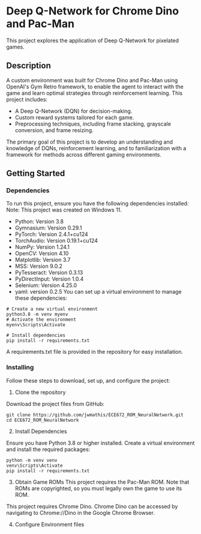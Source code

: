 # Deep Q-Network for Chrome Dino and Pac-Man

This project explores the application of Deep Q-Network for pixelated games.

## Description

A custom environment was built for Chrome Dino and Pac-Man using OpenAI's Gym Retro framework, to enable
the agent to interact with the game and learn optimal strategies through reinforcement learning. This project
includes: 
* A Deep Q-Network (DQN) for decision-making.
* Custom reward systems tailored for each game.
* Preprocessing techniques, including frame stacking, grayscale conversion, and frame resizing.

The primary goal of this project is to develop an understanding and knowledge of DQNs, reinforcement learning, and to familiarization
with a framework for methods across different gaming environments.

## Getting Started

### Dependencies
To run this project, ensure you have the following dependencies installed:
Note: This project was created on Windows 11.
* Python: Version 3.8
* Gymnasium: Version 0.29.1
* PyTorch: Version 2.4.1+cu124
* TorchAudio: Version 0.19.1+cu124
* NumPy: Version 1.24.1
* OpenCV: Version 4.10
* Matplotlib: Version 3.7
* MSS: Version 9.0.2
* PyTesseract: Version 0.3.13
* PyDirectInput: Version 1.0.4
* Selenium: Version 4.25.0
* yaml: version 0.2.5
You can set up a virtual environment to manage these dependencies:
```
# Create a new virtual environment
python3.8 -m venv myenv
# Activate the environment
myenv\Scripts\Activate

# Install dependencies
pip install -r requirements.txt
```
A requirements.txt file is provided in the repository for easy installation.

### Installing
Follow these steps to download, set up, and configure the project:

1. Clone the repository

Download the project files from GitHub:
```
git clone https://github.com/jwmathis/ECE672_ROM_NeuralNetwork.git
cd ECE672_ROM_NeuralNetwork
```

2. Install Dependencies

Ensure you have Python 3.8 or higher installed. Create a virtual environment and install the required packages:
```
python -m venv venv
venv\Scripts\Activate
pip install -r requirements.txt
```

3. Obtain Game ROMs
This project requires the Pac-Man ROM. Note that ROMs are copyrighted, so you must legally own the game to use 
its ROM. 

This project requires Chrome Dino. Chrome Dino can be accessed by navigating to Chrome://Dino in the Google Chrome Browser.

4. Configure Environment files
